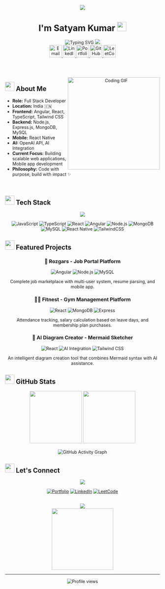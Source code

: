 <div align="center">
  <img src="https://capsule-render.vercel.app/api?text=Hey%20Everyone!%20👋&animation=fadeIn&type=waving&color=gradient&height=100"/>
</div>

<div align="center">
  
# I'm Satyam Kumar <img src="https://media.giphy.com/media/hvRJCLFzcasrR4ia7z/giphy.gif" width="30px"/>

<img src="https://readme-typing-svg.herokuapp.com?font=Fira+Code&size=28&duration=2500&pause=800&color=00D9FF&center=true&vCenter=true&width=700&lines=Full+Stack+Developer+%F0%9F%9A%80;Angular+%7C+MERN+%7C+React+Native;Building+Scalable+Web+Applications;AI+%26+Modern+Tech+Enthusiast;Turning+Complex+Ideas+into+Reality" alt="Typing SVG" />


<img src="https://readme-typing-svg.herokuapp.com?font=Fira+Code&size=22&duration=3000&pause=1000&color=00D9FF&center=true&vCenter=true&width=600&lines=Full+Stack+Developer+🚀;Angular+%7C+MERN+%7C+React+Native+%7C+AI+Integration" />

<br/>

<!-- Social Links -->
<div align="center">

  <a href="mailto:satyamkmr37@gmail.com">
    <img height="40" src="https://img.shields.io/badge/Gmail-D14836?style=for-the-badge&logo=gmail&logoColor=white" alt="Email"/>
  </a>

  <a href="https://www.linkedin.com/in/satyamk001/">
    <img height="40" src="https://img.shields.io/badge/LinkedIn-0077B5?style=for-the-badge&logo=linkedin&logoColor=white" alt="LinkedIn"/>
  </a>

  <a href="https://satyamk001.netlify.app/">
    <img height="40" src="https://img.shields.io/badge/Portfolio-FF5722?style=for-the-badge&logo=netlify&logoColor=white" alt="Portfolio"/>
  </a>

  <a href="https://github.com/satyamk001">
    <img height="40" src="https://img.shields.io/badge/GitHub-100000?style=for-the-badge&logo=github&logoColor=white" alt="GitHub"/>
  </a>

  <a href="https://leetcode.com/Satyamk001/">
    <img height="40" src="https://img.shields.io/badge/LeetCode-FFA116?style=for-the-badge&logo=leetcode&logoColor=black" alt="LeetCode"/>
  </a>

</div>


<br/><br/>

<img align="right" alt="Coding GIF" width="300" src="https://media.giphy.com/media/ZVik7pBtu9dNS/giphy.gif"/>

</div>

## <img src="https://media.giphy.com/media/WUlplcMpOCEmTGBtBW/giphy.gif" width="30"> About Me

- **Role:** Full Stack Developer  
- **Location:** India 🇮🇳  
- **Frontend:** Angular, React, TypeScript, Tailwind CSS  
- **Backend:** Node.js, Express.js, MongoDB, MySQL  
- **Mobile:** React Native  
- **AI:** OpenAI API, AI Integration  
- **Current Focus:** Building scalable web applications, Mobile app development  
- **Philosophy:** Code with purpose, build with impact ✨  

<br/>

## <img src="https://media.giphy.com/media/iY8CRBdQXODJSCERIr/giphy.gif" width="30"> Tech Stack

<div align="center">

<img src="https://readme-typing-svg.herokuapp.com?font=Fira+Code&size=14&duration=2000&pause=500&color=61DAFB&center=true&vCenter=true&width=400&lines=Frontend+Technologies;Backend+Development;Mobile+Apps;AI+Integration" />

<br/>

![JavaScript](https://img.shields.io/badge/JavaScript-F7DF1E?style=for-the-badge&logo=javascript&logoColor=black)
![TypeScript](https://img.shields.io/badge/TypeScript-007ACC?style=for-the-badge&logo=typescript&logoColor=white)
![React](https://img.shields.io/badge/React-61DAFB?style=for-the-badge&logo=react&logoColor=black)
![Angular](https://img.shields.io/badge/Angular-DD0031?style=for-the-badge&logo=angular&logoColor=white)
![Node.js](https://img.shields.io/badge/Node.js-339933?style=for-the-badge&logo=node.js&logoColor=white)
![MongoDB](https://img.shields.io/badge/MongoDB-47A248?style=for-the-badge&logo=mongodb&logoColor=white)
![MySQL](https://img.shields.io/badge/MySQL-00758F?style=for-the-badge&logo=mysql&logoColor=white)
![React Native](https://img.shields.io/badge/React_Native-61DAFB?style=for-the-badge&logo=react&logoColor=black)
![TailwindCSS](https://img.shields.io/badge/Tailwind_CSS-38B2AC?style=for-the-badge&logo=tailwind-css&logoColor=white)


</div>

## <img src="https://media.giphy.com/media/LnQjpWaON8nhr21vNW/giphy.gif" width="30"> Featured Projects

<div align="center">

### 🎯 Rozgars - Job Portal Platform
![Angular](https://img.shields.io/badge/Angular-DD0031?style=flat&logo=angular)
![Node.js](https://img.shields.io/badge/Node.js-339933?style=flat&logo=node.js)
![MySQL](https://img.shields.io/badge/MySQL-4479A1?style=flat&logo=mysql&logoColor=white)

Complete job marketplace with multi-user system, resume parsing, and mobile app.

### 🏋️‍♂️ Fitnest - Gym Management Platform
![React](https://img.shields.io/badge/React-61DAFB?style=flat&logo=react)
![MongoDB](https://img.shields.io/badge/MongoDB-47A248?style=flat&logo=mongodb)
![Express](https://img.shields.io/badge/Express-000000?style=flat&logo=express)
 
Attendance tracking, salary calculation based on leave days, and membership plan purchases.

### 🧠 AI Diagram Creator - Mermaid Sketcher
![React](https://img.shields.io/badge/React-61DAFB?style=flat&logo=react)
![AI Integration](https://img.shields.io/badge/AI_Integration-FF6B35?style=flat&logo=openai&logoColor=white)
![Tailwind CSS](https://img.shields.io/badge/Tailwind_CSS-38B2AC?style=flat&logo=tailwind-css&logoColor=white)
 
An intelligent diagram creation tool that combines Mermaid syntax with AI assistance.

</div>

## <img src="https://media.giphy.com/media/W5eoZHPpUx9sapR0eu/giphy.gif" width="30"> GitHub Stats

<div align="center">
  <img height="170em" src="https://github-readme-stats.vercel.app/api?username=satyamk001&show_icons=true&theme=tokyonight&include_all_commits=true&count_private=true&hide_border=true&bg_color=0D1117&title_color=00D9FF" />
  <img height="170em" src="https://github-readme-stats.vercel.app/api/top-langs/?username=satyamk001&layout=compact&langs_count=8&theme=tokyonight&hide_border=true&bg_color=0D1117&title_color=00D9FF"/>
</div>

<br/>

<div align="center">
  <img src="https://github-readme-activity-graph.vercel.app/graph?username=satyamk001&bg_color=0D1117&color=00D9FF&line=00D9FF&point=FF6B6B&area=true&hide_border=true" alt="GitHub Activity Graph" />
</div>

## <img src="https://media.giphy.com/media/VgCDAzcKvsR6OM0uWg/giphy.gif" width="30"> Let's Connect

<div align="center">

<img src="https://readme-typing-svg.herokuapp.com?font=Fira+Code&size=18&duration=2000&pause=1000&color=00D9FF&center=true&vCenter=true&width=400&lines=Open+to+collaborations!;Let's+build+something+amazing!" />

<br/>

[![Portfolio](https://img.shields.io/badge/🌐_My_Portfolio-FF5722?style=for-the-badge&logo=netlify&logoColor=white)](https://satyamk001.netlify.app/)
[![LinkedIn](https://img.shields.io/badge/LinkedIn_Profile-0077B5?style=for-the-badge&logo=linkedin&logoColor=white)](https://www.linkedin.com/in/satyamk001/)
[![LeetCode](https://img.shields.io/badge/LeetCode_Profile-FFA116?style=for-the-badge&logo=leetcode&logoColor=white)](https://leetcode.com/Satyamk001/)

<br/>

<img src="https://readme-typing-svg.herokuapp.com?font=Fira+Code&size=14&duration=3000&pause=1000&color=FFD700&center=true&vCenter=true&width=300&lines=⭐+Star+my+repositories;🚀+Open+to+opportunities!" />

<br/>

<img src="https://media.giphy.com/media/jpVnC65DmYeyRL4LHS/giphy.gif" width="200">

</div>

---

<div align="center">
  <img src="https://komarev.com/ghpvc/?username=satyamk001&label=Profile%20views&color=0e75b6&style=flat" alt="Profile views" />
</div>
